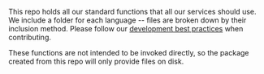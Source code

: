 This repo holds all our standard functions that all our services should use. We include a folder for each language -- files are broken down by their inclusion method. Please follow our [development best practices](https://foundation.aninix.net/AniNIX/Wiki/src/branch/master/Operation/Development_Best_Practices.md) when contributing.

These functions are not intended to be invoked directly, so the package created from this repo will only provide files on disk.
